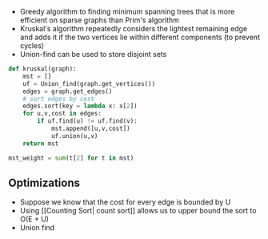 ---
---
- Greedy algorithm to finding minimum spanning trees that is more efficient on sparse graphs than Prim's algorithm
- Kruskal's algorithm repeatedly considers the lightest remaining edge and adds it if the two vertices lie within different components (to prevent cycles)
- Union-find can be used to store disjoint sets

```python
def kruskal(graph):
	mst = []
	uf = Union_find(graph.get_vertices())
	edges = graph.get_edges()
	# sort edges by cost
	edges.sort(key = lambda x: x[2])
	for u,v,cost in edges:
		if uf.find(u) != uf.find(v):
			mst.append([u,v,cost])
			uf.union(u,v)
	return mst

mst_weight = sum(t[2] for t in mst)
```

## Optimizations
- Suppose we know that the cost for every edge is bounded by U
- Using [[Counting Sort| count sort]] allows us to upper bound the sort to O(E + U)
- Union find 